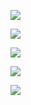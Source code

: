 ![](https://raw.githubusercontent.com/PierreDespereaux/Keizaal/main/assets/images/branding/Keizaal%20Website%20Banner.png)

![](https://raw.githubusercontent.com/PierreDespereaux/Keizaal/main/assets/images/testimonials/1.PNG)

![](https://raw.githubusercontent.com/PierreDespereaux/Keizaal/main/assets/images/testimonials/2.PNG)

![](https://raw.githubusercontent.com/PierreDespereaux/Keizaal/main/assets/images/testimonials/3.PNG)

![](https://raw.githubusercontent.com/PierreDespereaux/Keizaal/main/assets/images/testimonials/4.PNG)
